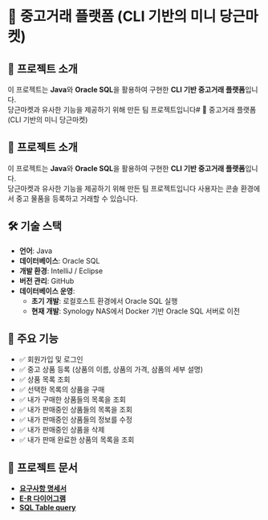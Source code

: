 # 🛒 중고거래 플랫폼 (CLI 기반의 미니 당근마켓) 
 
## 📌 프로젝트 소개  
이 프로젝트는 **Java**와 **Oracle SQL**을 활용하여 구현한 **CLI 기반 중고거래 플랫폼**입니다.  
당근마켓과 유사한 기능을 제공하기 위해 만든 팀 프로젝트입니다# 🛒 중고거래 플랫폼 (CLI 기반의 미니 당근마켓)
 
## 📌 프로젝트 소개  
이 프로젝트는 **Java**와 **Oracle SQL**을 활용하여 구현한 **CLI 기반 중고거래 플랫폼**입니다.  
당근마켓과 유사한 기능을 제공하기 위해 만든 팀 프로젝트입니다
사용자는 콘솔 환경에서 중고 물품을 등록하고 거래할 수 있습니다.
 
## 🛠 기술 스택  
- **언어**: Java
- **데이터베이스**: Oracle SQL  
- **개발 환경**: IntelliJ / Eclipse  
- **버전 관리**: GitHub  
- **데이터베이스 운영**:  
  - **초기 개발**: 로컬호스트 환경에서 Oracle SQL 실행  
  - **현재 개발**: Synology NAS에서 Docker 기반 Oracle SQL 서버로 이전 
 
## 🔑 주요 기능  
- ✅ 회원가입 및 로그인  
- ✅ 중고 상품 등록 (상품의 이름, 상품의 가격, 삼품의 세부 설명)
- ✅ 상품 목록 조회  
- ✅ 선택한 목록의 상품을 구매
- ✅ 내가 구매한 상품들의 목록을 조회
- ✅ 내가 판매중인 상품들의 목록을 조회
- ✅ 내가 판매중인 상품들의 정보를 수정
- ✅ 내가 판매중인 상품을 삭제
- ✅ 내가 판매 완료한 상품의 목록을 조회
 
## 📄 프로젝트 문서  
- **[요구사항 명세서](docs/requirements.pdf)**  
- **[E-R 다이어그램](docs/erd.png)**  
- **[SQL Table query](docs/Sql_Query.txt)**  
 
